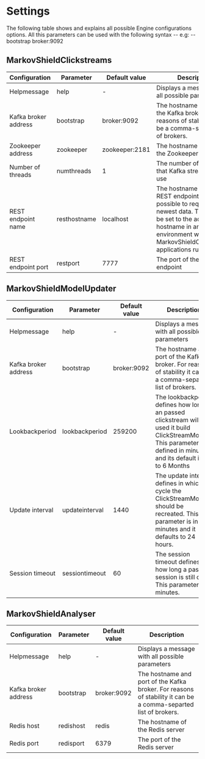 # Settings

The following table shows and explains all possible Engine configurations options. All this parameters can be used with the following syntax
--<configurationParameter> <parametervalue>
e.g:
 --bootstrap broker:9092

## MarkovShieldClickstreams

Configuration | Parameter | Default value | Description
--|--|--|--
Helpmessage | help | - | Displays a message with all possible parameters
Kafka broker address | bootstrap | broker:9092 | The hostname and port of the Kafka broker. For reasons of stability it can be a comma-separted list of brokers.
Zookeeper address | zookeeper | zookeeper:2181 | The hostname and port of the Zookeeper instance
Number of threads | numthreads | 1 | The number of threads that Kafka streams will use
REST endpoint name | resthostname | localhost | The hostname of the REST endpoint, where it's possible to request the newest data. This should be set to the actual hostname in an distributed environment with multiple MarkovShieldClickstreams applications running
REST endpoint port | restport | 7777 | The port of the REST endpoint

## MarkovShieldModelUpdater

Configuration | Parameter | Default value | Description
--|--|--|--
Helpmessage | help | - | Displays a message with all possible parameters
Kafka broker address | bootstrap | broker:9092 | The hostname and port of the Kafka broker. For reasons of stability it can be a comma-separted list of brokers.
Lookbackperiod | lookbackperiod | 259200 |  The lookbackperiod defines how long an passed clickstream will be used it build ClickStreamModels. This parameter is defined in minutes and its default is set to 6 Months
Update interval | updateinterval | 1440 | The update interval defines in which cycle the ClickStreamModels should be recreated. This parameter is in minutes and it defaults to 24 hours.
Session timeout | sessiontimeout | 60 | The session timeout defines how long a passive session is still open. This parameter is in minutes.

## MarkovShieldAnalyser

Configuration | Parameter | Default value | Description
--|--|--|--
Helpmessage | help | - | Displays a message with all possible parameters
Kafka broker address | bootstrap | broker:9092 | The hostname and port of the Kafka broker. For reasons of stability it can be a comma-separted list of brokers.
Redis host | redishost | redis |  The hostname of the Redis server
Redis port | redisport | 6379 | The port of the Redis server
